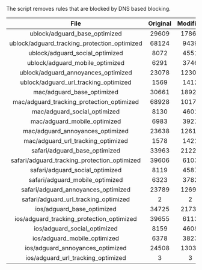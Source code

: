 The script removes rules that are blocked by DNS based blocking.


| File | Original | Modified |
|:----:|:-----:|:-----:|
| ublock/adguard_base_optimized | 29609 | 17861 |
| ublock/adguard_tracking_protection_optimized | 68124 | 9439 |
| ublock/adguard_social_optimized | 8072 | 4551 |
| ublock/adguard_mobile_optimized | 6291 | 3746 |
| ublock/adguard_annoyances_optimized | 23078 | 12305 |
| ublock/adguard_url_tracking_optimized | 1569 | 1412 |
| mac/adguard_base_optimized | 30661 | 18923 |
| mac/adguard_tracking_protection_optimized | 68928 | 10174 |
| mac/adguard_social_optimized | 8130 | 4601 |
| mac/adguard_mobile_optimized | 6983 | 3927 |
| mac/adguard_annoyances_optimized | 23638 | 12616 |
| mac/adguard_url_tracking_optimized | 1578 | 1421 |
| safari/adguard_base_optimized | 33963 | 21224 |
| safari/adguard_tracking_protection_optimized | 39606 | 6103 |
| safari/adguard_social_optimized | 8119 | 4587 |
| safari/adguard_mobile_optimized | 6323 | 3782 |
| safari/adguard_annoyances_optimized | 23789 | 12693 |
| safari/adguard_url_tracking_optimized | 2 | 2 |
| ios/adguard_base_optimized | 34725 | 21737 |
| ios/adguard_tracking_protection_optimized | 39655 | 6113 |
| ios/adguard_social_optimized | 8159 | 4608 |
| ios/adguard_mobile_optimized | 6378 | 3823 |
| ios/adguard_annoyances_optimized | 24508 | 13031 |
| ios/adguard_url_tracking_optimized | 3 | 3 |